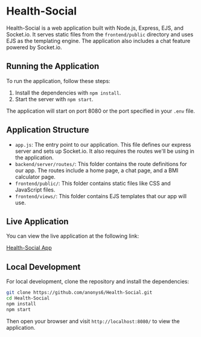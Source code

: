 # Health-Social

Health-Social is a web application built with Node.js, Express, EJS, and Socket.io. It serves static files from the `frontend/public` directory and uses EJS as the templating engine. The application also includes a chat feature powered by Socket.io.

## Running the Application

To run the application, follow these steps:

1. Install the dependencies with `npm install`.
2. Start the server with `npm start`.

The application will start on port 8080 or the port specified in your `.env` file.

## Application Structure

- `app.js`: The entry point to our application. This file defines our express server and sets up Socket.io. It also requires the routes we'll be using in the application.
- `backend/server/routes/`: This folder contains the route definitions for our app. The routes include a home page, a chat page, and a BMI calculator page.
- `frontend/public/`: This folder contains static files like CSS and JavaScript files.
- `frontend/views/`: This folder contains EJS templates that our app will use.

## Live Application

You can view the live application at the following link:

[Health-Social App](https://health-social-9c7a6ee6cfa7.herokuapp.com/)

## Local Development

For local development, clone the repository and install the dependencies:

```sh
git clone https://github.com/anonys6/Health-Social.git
cd Health-Social
npm install
npm start
```

Then open your browser and visit `http://localhost:8080/` to view the application.